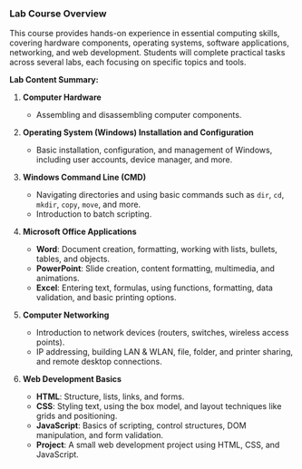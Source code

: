 ### Lab Course Overview

This course provides hands-on experience in essential computing skills, covering hardware components, operating systems, software applications, networking, and web development. Students will complete practical tasks across several labs, each focusing on specific topics and tools.

 **Lab Content Summary:**

1. **Computer Hardware**  
   - Assembling and disassembling computer components.  
   
2. **Operating System (Windows) Installation and Configuration**  
   - Basic installation, configuration, and management of Windows, including user accounts, device manager, and more.
   
3. **Windows Command Line (CMD)**  
   - Navigating directories and using basic commands such as `dir`, `cd`, `mkdir`, `copy`, `move`, and more.  
   - Introduction to batch scripting.

4. **Microsoft Office Applications**  
   - **Word**: Document creation, formatting, working with lists, bullets, tables, and objects.  
   - **PowerPoint**: Slide creation, content formatting, multimedia, and animations.  
   - **Excel**: Entering text, formulas, using functions, formatting, data validation, and basic printing options.

5. **Computer Networking**  
   - Introduction to network devices (routers, switches, wireless access points).  
   - IP addressing, building LAN & WLAN, file, folder, and printer sharing, and remote desktop connections.

6. **Web Development Basics**
   - **HTML**: Structure, lists, links, and forms.  
   - **CSS**: Styling text, using the box model, and layout techniques like grids and positioning.  
   - **JavaScript**: Basics of scripting, control structures, DOM manipulation, and form validation.  
   - **Project**: A small web development project using HTML, CSS, and JavaScript.
